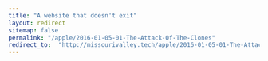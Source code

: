 ```yaml
---
title: "A website that doesn't exit"
layout: redirect
sitemap: false
permalink: "/apple/2016-01-05-01-The-Attack-Of-The-Clones"
redirect_to:  "http://missourivalley.tech/apple/2016-01-05-01-The-Attack-Of-The-Clones"
---
```

